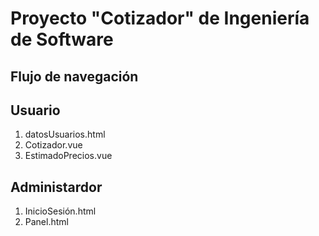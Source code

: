 # Proyecto "Cotizador" de Ingeniería de Software

## Flujo de navegación

## Usuario
1. datosUsuarios.html
2. Cotizador.vue
2. EstimadoPrecios.vue

## Administardor

1. InicioSesión.html
2. Panel.html